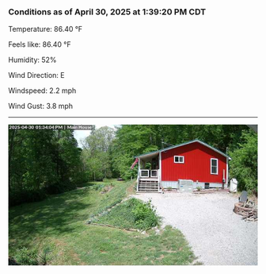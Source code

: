 ### Conditions as of April 30, 2025 at 1:39:20 PM CDT 

Temperature: 86.40 &deg;F

Feels like: 86.40 &deg;F

Humidity: 52%

Wind Direction: E

Windspeed: 2.2 mph

Wind Gust: 3.8 mph

---

<img src="./images/latest.jpeg"/>

